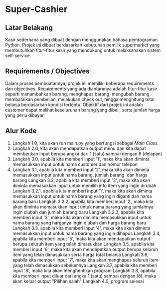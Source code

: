 # Super-Cashier
## Latar Belakang
Kasir sederhana yang dibuat dengan menggunakan bahasa pemrograman Python. Projek ini dibuat berdasarkan kebutuhan pemilik supermarket yang membutuhkan fitur-fitur kasir yang mendukung untuk melaksanakan sistem self-service.

## Requirements / Objectives
Dalam proses pembuatannya, projek ini memiliki beberapa requirements dan objectives. Requirements yang ada diantaranya adalah fitur-fitur kasir seperti menambahkan barang, menghapus barang, mengubah barang, membatalkan pembelian, melakukan check out, hingga menghitung total belanja berdasarkan kondisi tertentu. Objektif dari projek ini adalah customer dapat melihat keseluruhan barang yang dibeli, serta jumlah harga yang perlu dibayar.

## Alur Kode
1. Langkah 1.0, kita akan run main.py yang berfungsi sebagai *Main Class*.
2. Langkah 2.0, kita akan mendapatkan output menu dan kita dapat memberikan input berupa angka dari 1 (satu) sampai dengan 8 (delapan)
3. Langkah 3.0, apabila kita memberi input '1', maka kita akan diminta memasukkan input untuk nama customer dan nomor telepon
  3. Langkah 3.1, apabila kita memberi input '2', maka kita akan diminta memasukkan input untuk nama barang, jumlah barang, dan harga barang
  Langkah 3.2, apabila kita memberi input '3', maka kita akan diminta memasukkan input untuk memilih info item yang ingin dirubah
    Langkah 3.2.1, apabila kita memberi input '1', maka kita akan diminta memasukkan input untuk nama barang yang ingin diganti dan nama barang baru
    Langkah 3.2.2, apabila kita memberi input '2', maka kita akan diminta memasukkan input untuk nama barang yang jumlahnya ingin diubah dan jumlah barang baru
    Langkah 3.2.3, apabila kita memberi input '3', maka kita akan diminta memasukkan input untuk nama barang yang harganya ingin diubah dan harga barang baru
  Langkah 3.3, apabila kita memberi input '4', maka kita akan diminta memasukkan input untuk nama barang yang ingin dihapus
  Langkah 3.4, apabila kita memberi input '5', maka kita akan mendapatkan output berupa seluruh item yang telah dimasukkan
  Langkah 3.5, apabila kita memberi input '6', maka kita akan mendapatkan output berupa seluruh item yang telah dimasukkan serta harga total belanja
  Langkah 3.6, apabila kita memberi input '7', maka kita akan menghapus seluruh item yang telah dimasukkan sebelumnya
  Langkah 3.7, apabila kita memberi input '8', maka kita akan menghentikan program
  Langkah 3.8, apabila kita memberi input diluar dari angka 1 (satu) sampai dengan (8), maka akan keluar output "Pilihan salah"
Langkah 4.0, program selesai
